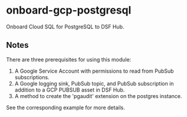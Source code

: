 # onboard-gcp-postgresql

Onboard Cloud SQL for PostgreSQL to DSF Hub.

## Notes
There are three prerequisites for using this module:
1. A Google Service Account with permissions to read from PubSub subscriptions.
2. A Google logging sink, PubSub topic, and PubSub subscription in addition to a GCP PUBSUB asset in DSF Hub.
3. A method to create the 'pgaudit' extension on the postgres instance.

See the corresponding example for more details.
